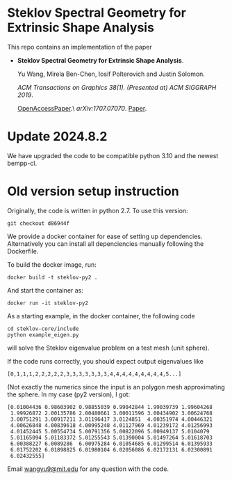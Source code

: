 # Steklov Spectral Geometry for Extrinsic Shape Analysis 

This repo contains an implementation of the paper 


*	**Steklov Spectral Geometry for Extrinsic Shape Analysis**.

	Yu Wang, Mirela Ben-Chen, Iosif Polterovich and Justin Solomon.

	_ACM Transactions on Graphics 38(1)._ _(Presented at) ACM SIGGRAPH 2019_.
 
	[OpenAccessPaper](https://dl.acm.org/citation.cfm?id=3152156).\\
	_arXiv:1707.07070_. 
	[Paper](https://arxiv.org/abs/1707.07070).

# Update 2024.8.2
We have upgraded the code to be compatible python 3.10 and the newest bempp-cl.  

# Old version setup instruction
Originally, the code is written in python 2.7. To use this version: 
```shell
git checkout d86944f
```

We provide a docker container for ease of setting up dependencies. Alternatively you can install all depenciencies manually following the Dockerfile. 

To build the docker image, run:
```shell
docker build -t steklov-py2 .
```

And start the container as:
```shell
docker run -it steklov-py2
```
As a starting example, in the docker container, the following code 
```shell
cd steklov-core/include
python example_eigen.py
```
will solve the Steklov eigenvalue problem on a test mesh (unit sphere).  

If the code runs correctly, you should expect output eigenvalues like 
```
[0,1,1,1,2,2,2,2,2,3,3,3,3,3,3,3,4,4,4,4,4,4,4,4,4,5...]
```

(Not exactly the numerics since the input is an polygon mesh approximating the sphere. In my case (py2 version), I got: 
```
[0.01004436 0.98603902 0.98855039 0.99042844 1.99039739 1.99604268
 1.99926872 2.00135786 2.00480661 3.00011596 3.00434902 3.00624768
 3.00751291 3.00917211 3.01196417 3.0124851  4.00351974 4.00446321
 4.00626848 4.00839618 4.00995248 4.01127969 4.01239172 4.01256993
 4.01452445 5.00554734 5.00791356 5.00822096 5.00949137 5.0104079
 5.01165094 5.01183372 5.01255543 5.01390004 5.01497264 5.01618703
 6.00388227 6.0089286  6.00975284 6.01054685 6.01299514 6.01395933
 6.01752202 6.01898825 6.01980104 6.02056086 6.02172131 6.02300891
 6.02432555]
```

Email wangyu9@mit.edu for any question with the code.
